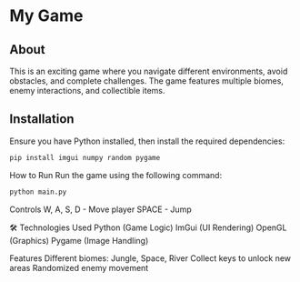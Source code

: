 # My Game

## About
This is an exciting game where you navigate different environments, avoid obstacles, and complete challenges. The game features multiple biomes, enemy interactions, and collectible items.

## Installation
Ensure you have Python installed, then install the required dependencies:

```bash
pip install imgui numpy random pygame
```

How to Run
Run the game using the following command:

```bash
python main.py
```

Controls
W, A, S, D - Move player
SPACE - Jump


🛠️ Technologies Used
Python (Game Logic)
ImGui (UI Rendering)
OpenGL (Graphics)
Pygame (Image Handling)

Features
Different biomes: Jungle, Space, River
Collect keys to unlock new areas
Randomized enemy movement
